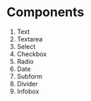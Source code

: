 # Components

1. Text
1. Textarea
1. Select
1. Checkbox
1. Radio
1. Date
1. Subform
1. Divider
1. Infobox
